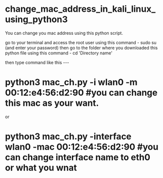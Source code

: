 # change_mac_address_in_kali_linux_using_python3
You can change you mac address using this python script.

go to your terminal and access the root user using this command - sudo su (and enter your password)
then go to the folder where you downloaded this python file using this command - cd 'Directory name'

then type command like this ---
 
# python3 mac_ch.py -i wlan0 -m 00:12:e4:56:d2:90 #you can change this mac as your want. 
or
# python3 mac_ch.py -interface wlan0 -mac 00:12:e4:56:d2:90 #you can change interface name to eth0 or what you wnat
